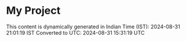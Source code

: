 # My Project

This content is dynamically generated in Indian Time (IST): 2024-08-31 21:01:19 IST
Converted to UTC: 2024-08-31 15:31:19 UTC
